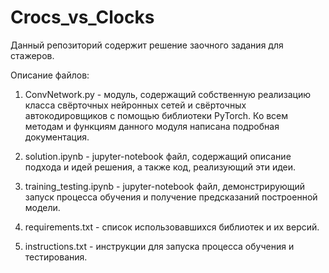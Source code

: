 # Crocs_vs_Clocks
Данный репозиторий содержит решение заочного задания для стажеров.

Описание файлов:

1. ConvNetwork.py - модуль, содержащий собственную реализацию класса свёрточных нейронных сетей и свёрточных автокодировщиков с помощью библиотеки PyTorch. Ко всем методам и функциям данного модуля написана подробная документация.

2. solution.ipynb - jupyter-notebook файл, содержащий описание подхода и идей решения, а также код, реализующий эти идеи.

3. training_testing.ipynb - jupyter-notebook файл, демонстрирующий запуск процесса обучения и получение предсказаний построенной модели.

4. requirements.txt - список использовавшихся библиотек и их версий.

5. instructions.txt - инструкции для запуска процесса обучения и тестирования.

